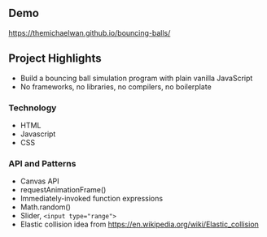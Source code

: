 ## Demo
https://themichaelwan.github.io/bouncing-balls/

## Project Highlights
- Build a bouncing ball simulation program with plain vanilla JavaScript
- No frameworks, no libraries, no compilers, no boilerplate

### Technology
- HTML
- Javascript
- CSS

### API and Patterns
- Canvas API
- requestAnimationFrame()
- Immediately-invoked function expressions
- Math.random()
- Slider, `<input type="range">`
- Elastic collision idea from https://en.wikipedia.org/wiki/Elastic_collision
